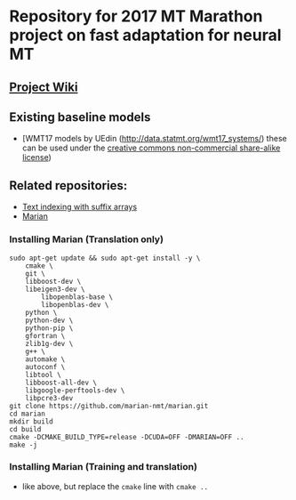 # Repository for 2017 MT Marathon project on fast adaptation for neural MT

## [Project Wiki](https://github.com/ugermann/mtm17/wiki)

## Existing baseline models 
- [WMT17 models by UEdin (http://data.statmt.org/wmt17_systems/)
  these can be used under the [creative commons non-commercial share-alike license](https://creativecommons.org/licenses/by-nc-sa/3.0/))

## Related repositories:
- [Text indexing with suffix arrays](https://github.com/ugermann/btm)
- [Marian](https://github.com/marian-nmt/marian-dev)

### Installing Marian (Translation only)
```
sudo apt-get update && sudo apt-get install -y \
	cmake \
	git \
	libboost-dev \
	libeigen3-dev \
        libopenblas-base \
        libopenblas-dev \
	python \
	python-dev \
	python-pip \
	gfortran \
	zlib1g-dev \
	g++ \
	automake \
	autoconf \
	libtool \
	libboost-all-dev \
	libgoogle-perftools-dev \
	libpcre3-dev
git clone https://github.com/marian-nmt/marian.git
cd marian
mkdir build
cd build
cmake -DCMAKE_BUILD_TYPE=release -DCUDA=OFF -DMARIAN=OFF ..
make -j
```
### Installing Marian (Training and translation)
- like above, but replace the `cmake` line with `cmake ..`






